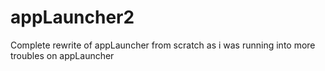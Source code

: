 # appLauncher2
Complete rewrite of appLauncher from scratch as i was running into more troubles on appLauncher
